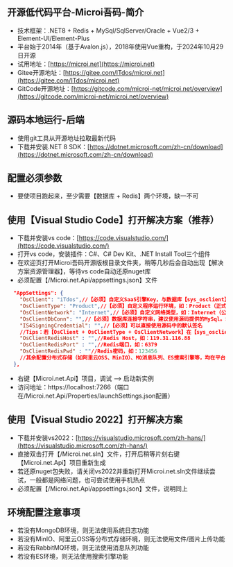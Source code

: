 ## 开源低代码平台-Microi吾码-简介
* 技术框架：.NET8 + Redis + MySql/SqlServer/Oracle + Vue2/3 + Element-UI/Element-Plus
* 平台始于2014年（基于Avalon.js），2018年使用Vue重构，于2024年10月29日开源
* 试用地址：[https://microi.net](https://microi.net)
* Gitee开源地址：[https://gitee.com/ITdos/microi.net](https://gitee.com/ITdos/microi.net)
* GitCode开源地址：[https://gitcode.com/microi-net/microi.net/overview](https://gitcode.com/microi-net/microi.net/overview)

## 源码本地运行-后端
* 使用git工具从开源地址拉取最新代码
* 下载并安装.NET 8 SDK：[https://dotnet.microsoft.com/zh-cn/download](https://dotnet.microsoft.com/zh-cn/download)

## 配置必须参数
* 要使项目跑起来，至少需要【数据库 + Redis】两个环境，缺一不可

## 使用【Visual Studio Code】打开解决方案（推荐）
* 下载并安装vs code：[https://code.visualstudio.com/](https://code.visualstudio.com/)
* 打开vs code，安装插件：C#、C# Dev Kit、.NET Install Tool三个组件
* 在欢迎页打开Microi吾码开源版根目录文件夹，稍等几秒后会自动出现【解决方案资源管理器】，等待vs code自动还原nuget库
* 必须配置【/Microi.net.Api/appsettings.json】文件
```json
  "AppSettings": {
    "OsClient": "iTdos",//【必须】自定义SaaS引擎Key，与数据库【sys_osclient】表的【OsClient】字段值对应
    "OsClientType": "Product",//【必须】自定义程序运行环境，如：Product（正式环境）、Dev（测试环境）等
    "OsClientNetwork": "Internet",//【必须】自定义网络类型，如：Internet（公网）、Internal（内网）等
    "OsClientDbConn": "",//【必须】数据库连接字符串，建议使用源码提供的MySql。SqlServer、Oracle也支持，后期整理后提供数据库demo
    "IS4SigningCredential": "",//【必须】可以直接使用源码中的默认签名
    //Tips：若【OsClient + OsClientType + OsClientNetwork】在【sys_osclient】表中能匹配到数据，且数据中有Redis相关配置，则可以省略以下Redis配置
    "OsClientRedisHost" : "",//Redis Host，如：119.31.116.88
    "OsClientRedisPort" : "",//Redis端口，如：6379
    "OsClientRedisPwd" : ""//Redis密码，如：123456
    //其余配置分布式存储（如阿里云OSS、MinIO）、MQ消息队列、ES搜索引擎等，均在平台【SaaS引擎】中动态配置
  },
```
* 右键【Microi.net.Api】项目，调试 --> 启动新实例
* 访问地址：https://localhost:7266（端口在/Microi.net.Api/Properties/launchSettings.json配置）

## 使用【Visual Studio 2022】打开解决方案
* 下载并安装vs2022：[https://visualstudio.microsoft.com/zh-hans/](https://visualstudio.microsoft.com/zh-hans/)
* 直接双击打开【/Microi.net.sln】文件，打开后稍等片刻右键【Microi.net.Api】项目重新生成
* 若还原nuget包失败，请关闭vs2022并重新打开Microi.net.sln文件继续尝试，一般都是网络问题，也可尝试使用手机热点
* 必须配置【/Microi.net.Api/appsettings.json】文件，说明同上

## 环境配置注意事项
* 若没有MongoDB环境，则无法使用系统日志功能
* 若没有MinIO、阿里云OSS等分布式存储环境，则无法使用文件/图片上传功能
* 若没有RabbitMQ环境，则无法使用消息队列功能
* 若没有ES环境，则无法使用搜索引擎功能